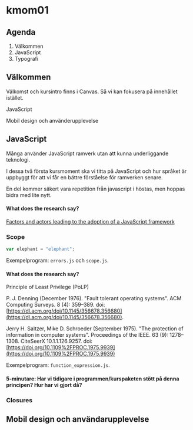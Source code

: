 # kmom01

## Agenda

1. Välkommen
2. JavaScript
3. Typografi

## Välkommen

Välkomst och kursintro finns i Canvas. Så vi kan fokusera på innehållet istället.

JavaScript

Mobil design och använderupplevelse

## JavaScript

Många använder JavaScript ramverk utan att kunna underliggande teknologi.

I dessa två första kursmoment ska vi titta på JavaScript och hur språket är uppbyggt för att vi får en bättre förståelse för ramverken senare.

En del kommer säkert vara repetition från javascript i höstas, men hoppas bidra med lite nytt.


#### What does the research say?

[Factors and actors leading to the adoption of a JavaScript framework](https://link.springer.com/article/10.1007/s10664-018-9613-x)



### Scope

```javascript
var elephant = "elephant";
```

Exempelprogram: `errors.js` och `scope.js`.



#### What does the research say?

Principle of Least Privilege (PoLP)

P. J. Denning (December 1976). "Fault tolerant operating systems". ACM Computing Surveys. 8 (4): 359–389. doi: [https://dl.acm.org/doi/10.1145/356678.356680](https://dl.acm.org/doi/10.1145/356678.356680).

Jerry H. Saltzer, Mike D. Schroeder (September 1975). "The protection of information in computer systems". Proceedings of the IEEE. 63 (9): 1278–1308. CiteSeerX 10.1.1.126.9257. doi: [https://doi.org/10.1109%2FPROC.1975.9939](https://doi.org/10.1109%2FPROC.1975.9939)

Exempelprogram: `function_expression.js`.


#### 5-minutare: Har vi tidigare i programmen/kurspaketen stött på denna principen? Hur har vi gjort då?


### Closures


## Mobil design och användarupplevelse
